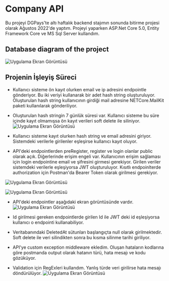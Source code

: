
# Company API

Bu projeyi DGPays'te altı haftalık backend stajımın sonunda bitirme projesi olarak Ağustos 2022'de yaptım.
Projeyi yaparken ASP.Net Core 5.0, Entity Framework Core ve MS Sql Server kullandım.


## Database diagram of the project


![Uygulama Ekran Görüntüsü](https://raw.githubusercontent.com/serkannkoc/Company-API/master/Database%20Diagram.png?token=GHSAT0AAAAAABZOV5XU34H5SHKD6YELPSXCY2RO3DQ)

  
## Projenin İşleyiş Süreci

* Kullanıcı sisteme ön kayıt olurken email ve ip adresini endpointle gönderiyor. Bu iki veriyi kullanarak bir adet hash string oluşturuluyor. Oluşturulan hash string kullanıcının girdiği mail adresine NETCore.MailKit paketi kullanılarak gönderiliyor. 
* Oluşturulan hash stringin 7 günlük süresi var. Kullanıcı sisteme bu süre içinde kayıt olmamışsa ön kayıt verileri soft delete ile siliniyor.  
![Uygulama Ekran Görüntüsü](https://raw.githubusercontent.com/serkannkoc/Company-API/master/ss1.png?token=GHSAT0AAAAAABZOV5XVDP2PKO5U65ONTFN2Y2RPTKQ)  
  
 

* Kullanıcı sisteme kayıt olurken hash string ve email adresini giriyor. Sistemdeki verilerle girilenler eşleşirse kullanıcı kayıt oluyor.  
  
* API'deki endpointlerden preRegister, register ve login olanlar public olarak açık. 
  Diğerlerinde erişim engeli var. Kullanıcının erişim sağlaması için login endpointine
  email ve şifresini girmesi gerekiyor. Girilen veriler sistemdeki verilerle eşleşiyorsa
  JWT oluşturuluyor. Kısıtlı endpoinlterde authorization için Postman'da Bearer Token olarak girilmesi gerekiyor.

![Uygulama Ekran Görüntüsü](https://raw.githubusercontent.com/serkannkoc/Company-API/master/ss2.png?token=GHSAT0AAAAAABZOV5XUVPS5LEDJJDFNRRPQY2RQL3A)

![Uygulama Ekran Görüntüsü](https://raw.githubusercontent.com/serkannkoc/Company-API/master/ss3.png?token=GHSAT0AAAAAABZOV5XVB6EBH2JBW3BKPBK6Y2RQMGA)

* API'deki endpointler aşağıdaki ekran görüntüsünde vardır.
![Uygulama Ekran Görüntüsü](https://raw.githubusercontent.com/serkannkoc/Company-API/master/ss4.png?token=GHSAT0AAAAAABZOV5XUSAHEMYSPV375KVVOY2RQRYA)

* Id girilmesi gereken endpointlerde girilen Id ile JWT deki id eşleşiyorsa kullanıcı o endpointi kullanabiliyor. 

* Veritabanındaki DeletedAt sütunları başlangıçta null olarak girilmektedir. Soft delete ile veri silindikten sonra bu kısma silinme tarihi giriliyor.

* API'ye custom exception middleware ekledim. Oluşan hataların kodlarına göre postmanda output olarak hatanın türü, hata mesajı ve kodu gözüküyor.

* Validation için RegExleri kullandım. Yanlış türde veri girilirse hata mesajı döndürülüyor.
![Uygulama Ekran Görüntüsü](https://raw.githubusercontent.com/serkannkoc/Company-API/master/ss5.png?token=GHSAT0AAAAAABZOV5XVRBM5QXZHAAJWBFICY2RQ7IA)



  
